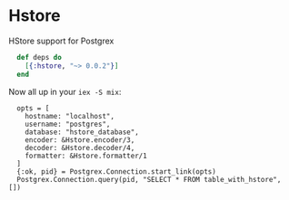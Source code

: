 Hstore
======

HStore support for Postgrex

```elixir
  def deps do
    [{:hstore, "~> 0.0.2"}]
  end
```

Now all up in your `iex -S mix`:
```elixer
  opts = [
    hostname: "localhost",
    username: "postgres",
    database: "hstore_database",
    encoder: &Hstore.encoder/3,
    decoder: &Hstore.decoder/4,
    formatter: &Hstore.formatter/1
  ]
  {:ok, pid} = Postgrex.Connection.start_link(opts)
  Postgrex.Connection.query(pid, "SELECT * FROM table_with_hstore", [])
```
